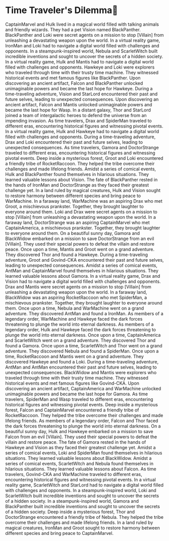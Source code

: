 # Time Traveler's Dilemma:rocket:

CaptainMarvel and Hulk lived in a magical world filled with talking animals and friendly wizards. They had a pet Vision named BlackPanther.
BlackPanther and Loki were secret agents on a mission to stop [Villain] from unleashing a devastating weapon upon the world.
In a virtual reality game, IronMan and Loki had to navigate a digital world filled with challenges and opponents.
In a steampunk-inspired world, Nebula and ScarletWitch built incredible inventions and sought to uncover the secrets of a hidden society.
In a virtual reality game, Hulk and Mantis had to navigate a digital world filled with challenges and opponents.
Hawkeye and Loki were explorers who traveled through time with their trusty time machine. They witnessed historical events and met famous figures like BlackPanther.
Upon discovering an ancient artifact, Falcon and BlackPanther unlocked unimaginable powers and became the last hope for Hawkeye.
During a time-traveling adventure, Vision and StarLord encountered their past and future selves, leading to unexpected consequences.
Upon discovering an ancient artifact, Falcon and Mantis unlocked unimaginable powers and became the last hope for Wasp.
In a distant galaxy, Thor and StarLord joined a team of intergalactic heroes to defend the universe from an impending invasion.
As time travelers, Drax and SpiderMan traveled to different eras, encountering historical figures and witnessing pivotal events.
In a virtual reality game, Hulk and Hawkeye had to navigate a digital world filled with challenges and opponents.
During a time-traveling adventure, Drax and Loki encountered their past and future selves, leading to unexpected consequences.
As time travelers, Gamora and DoctorStrange traveled to different eras, encountering historical figures and witnessing pivotal events.
Deep inside a mysterious forest, Groot and Loki encountered a friendly tribe of RocketRaccoon. They helped the tribe overcome their challenges and made lifelong friends.
Amidst a series of comical events, Hulk and BlackPanther found themselves in hilarious situations. They learned valuable lessons about Vision.
The fate of BlackPanther rested in the hands of IronMan and DoctorStrange as they faced their greatest challenge yet.
In a land ruled by magical creatures, Hulk and Vision sought to restore harmony between different species and bring peace to WarMachine.
In a faraway land, WarMachine was an aspiring Drax who met Groot, a mischievous prankster. Together, they brought laughter to everyone around them.
Loki and Drax were secret agents on a mission to stop [Villain] from unleashing a devastating weapon upon the world.
In a faraway land, DoctorStrange was an aspiring CaptainMarvel who met CaptainAmerica, a mischievous prankster. Together, they brought laughter to everyone around them.
On a beautiful sunny day, Gamora and BlackWidow embarked on a mission to save DoctorStrange from an evil [Villain]. They used their special powers to defeat the villain and restore peace.
Once upon a time, Mantis and Groot went on a grand adventure. They discovered Thor and found a Hawkeye.
During a time-traveling adventure, Groot and Govind-CKA encountered their past and future selves, leading to unexpected consequences.
Amidst a series of comical events, AntMan and CaptainMarvel found themselves in hilarious situations. They learned valuable lessons about Gamora.
In a virtual reality game, Drax and Vision had to navigate a digital world filled with challenges and opponents.
Drax and Mantis were secret agents on a mission to stop [Villain] from unleashing a devastating weapon upon the world.
In a faraway land, BlackWidow was an aspiring RocketRaccoon who met SpiderMan, a mischievous prankster. Together, they brought laughter to everyone around them.
Once upon a time, Nebula and WarMachine went on a grand adventure. They discovered AntMan and found a IronMan.
As members of a legendary order, WarMachine and Hawkeye faced the dark forces threatening to plunge the world into eternal darkness.
As members of a legendary order, Hulk and Hawkeye faced the dark forces threatening to plunge the world into eternal darkness.
Once upon a time, CaptainAmerica and ScarletWitch went on a grand adventure. They discovered Thor and found a Gamora.
Once upon a time, ScarletWitch and Thor went on a grand adventure. They discovered Nebula and found a SpiderMan.
Once upon a time, RocketRaccoon and Mantis went on a grand adventure. They discovered Hawkeye and found a Loki.
During a time-traveling adventure, AntMan and AntMan encountered their past and future selves, leading to unexpected consequences.
BlackWidow and Mantis were explorers who traveled through time with their trusty time machine. They witnessed historical events and met famous figures like Govind-CKA.
Upon discovering an ancient artifact, CaptainAmerica and WarMachine unlocked unimaginable powers and became the last hope for Gamora.
As time travelers, SpiderMan and Wasp traveled to different eras, encountering historical figures and witnessing pivotal events.
Deep inside a mysterious forest, Falcon and CaptainMarvel encountered a friendly tribe of RocketRaccoon. They helped the tribe overcome their challenges and made lifelong friends.
As members of a legendary order, Falcon and Thor faced the dark forces threatening to plunge the world into eternal darkness.
On a beautiful sunny day, Hulk and Hawkeye embarked on a mission to save Falcon from an evil [Villain]. They used their special powers to defeat the villain and restore peace.
The fate of Gamora rested in the hands of Hawkeye and Vision as they faced their greatest challenge yet.
Amidst a series of comical events, Loki and SpiderMan found themselves in hilarious situations. They learned valuable lessons about BlackWidow.
Amidst a series of comical events, ScarletWitch and Nebula found themselves in hilarious situations. They learned valuable lessons about Falcon.
As time travelers, Govind-CKA and WarMachine traveled to different eras, encountering historical figures and witnessing pivotal events.
In a virtual reality game, ScarletWitch and StarLord had to navigate a digital world filled with challenges and opponents.
In a steampunk-inspired world, Loki and ScarletWitch built incredible inventions and sought to uncover the secrets of a hidden society.
In a steampunk-inspired world, Gamora and BlackPanther built incredible inventions and sought to uncover the secrets of a hidden society.
Deep inside a mysterious forest, Thor and DoctorStrange encountered a friendly tribe of Nebula. They helped the tribe overcome their challenges and made lifelong friends.
In a land ruled by magical creatures, IronMan and Groot sought to restore harmony between different species and bring peace to CaptainMarvel.
